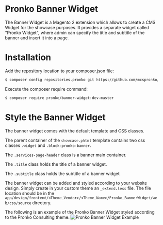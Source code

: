 # Pronko Banner Widget

The Banner Widget is a Magento 2 extension which allows to create a CMS Widget for the showcase purposes.
It provides a separate widget called "Pronko Widget", where admin can specify the title and subtitle of the banner and insert it into a page.

# Installation

Add the repository location to your composer.json file:
```bash
$ composer config repositories.pronko git https://github.com/mcspronko/banner-widget
```

Execute the composer require command: 
```bash
$ composer require pronko/banner-widget:dev-master
```

# Style the Banner Widget

The banner widget comes with the default template and CSS classes.

The parent container of the `showcase.phtml` template contains two css classes `.widget` and `.block-pronko-banner`.

The `.services-page-header` class is a banner main container.

The `.title` class holds the title of a banner widget.

The `.subtitle` class holds the subtitle of a banner widget 

The banner widget can be added and styled according to your website design. Simply create in your custom theme an `_extend.less` file.
The file location should be in the `app/design/frontend/<Theme_Vendor>/<Theme_Name>/Pronko_BannerWidget/web/css/source` directory.

The following is an example of the Pronko Banner Widget styled according to the Pronko Consulting theme.
![Pronko Banner Widget Example](https://github.com/mcspronko/banner-widget/raw/master/docs/images/banner-widget.png "Pronko Banner Widget Example Layout")
